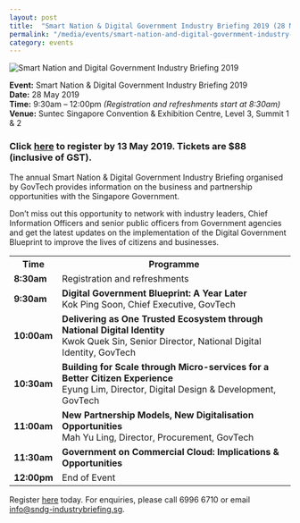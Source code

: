 ```yaml
---
layout: post
title:  "Smart Nation & Digital Government Industry Briefing 2019 (28 May)"
permalink: "/media/events/smart-nation-and-digital-government-industry-briefing-2019"
category: events
---
```


![Smart Nation and Digital Government Industry Briefing 2019](/images/media/events/Smart-Nation-Digital-Government-Industry-Briefing-GovTech.jpg)

**Event:** Smart Nation & Digital Government Industry Briefing 2019<br>
**Date:** 28 May 2019<br>
**Time:** 9:30am – 12:00pm *(Registration and refreshments start at 8:30am)*<br>
**Venue:** Suntec Singapore Convention & Exhibition Centre, Level 3, Summit 1 & 2<br>

### Click [here](https://www.sndg-industrybriefing.sg) to register by 13 May 2019. Tickets are $88 (inclusive of GST).

The annual Smart Nation & Digital Government Industry Briefing organised by GovTech provides information on the business and partnership opportunities with the Singapore Government.
 
Don’t miss out this opportunity to network with industry leaders, Chief Information Officers and senior public officers from Government agencies and get the latest updates on the implementation of the Digital Government Blueprint to improve the lives of citizens and businesses.


<table>
  <tr>
    <th>Time</th>
    <th>Programme</th>
  </tr>
  <tr>
    <td><span style="font-weight:bold">8:30am</span></td>
    <td>Registration and refreshments</td>
  </tr>
  <tr>
    <td><span style="font-weight:bold">9:30am</span></td>
    <td><span style="font-weight:bold">Digital Government Blueprint: A Year Later</span><br>Kok Ping Soon, Chief Executive, GovTech</td>
  </tr>
  <tr>
    <td><span style="font-weight:bold">10:00am</span></td>
    <td><span style="font-weight:bold">Delivering as One Trusted Ecosystem through National Digital Identity</span><br>Kwok Quek Sin, Senior Director, National Digital Identity, GovTech</td>
  </tr>
  <tr>
    <td><span style="font-weight:bold">10:30am</span></td>
    <td><span style="font-weight:bold">Building for Scale through Micro-services for a Better Citizen Experience</span> <br>Eyung Lim, Director, Digital Design & Development, GovTech</td>
  </tr>
  <tr>
    <td><span style="font-weight:bold">11:00am</span></td>
    <td><span style="font-weight:bold">New Partnership Models, New Digitalisation Opportunities</span><br>Mah Yu Ling, Director, Procurement, GovTech</td>
  </tr>
  <tr>
    <td><span style="font-weight:bold">11:30am</span></td>
    <td><span style="font-weight:bold">Government on Commercial Cloud: Implications & Opportunities</span></td>
  </tr>
  <tr>
    <td><span style="font-weight:bold">12:00pm</span></td>
    <td>End of Event</td>
  </tr>
</table>


Register [here](https://www.sndg-industrybriefing.sg) today. For enquiries, please call 6996 6710 or email <info@sndg-industrybriefing.sg>.
